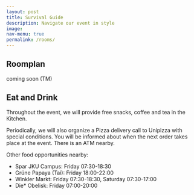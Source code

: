 ```yaml
---
layout: post
title: Survival Guide
description: Navigate our event in style
image: 
nav-menu: true
permalink: /rooms/
---
```


## Roomplan

coming soon (TM)

## Eat and Drink

Throughout the event, we will provide free snacks, coffee and tea in the Kitchen.

Periodically, we will also organize a Pizza delivery call to Unipizza with special conditions.
You will be informed about when the next order takes place at the event.
There is an ATM nearby.

Other food opportunities nearby:
* Spar JKU Campus: Friday 07:30-18:30
* Grüne Papaya (Tai): Friday 18:00-22:00
* Winkler Markt: Friday 07:30-18:30, Saturday 07:30-17:00
* Die* Obelisk: Friday 07:00-20:00
